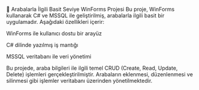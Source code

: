 🚗 Arabalarla İlgili Basit Seviye WinForms Projesi
Bu proje, WinForms kullanarak C# ve MSSQL ile geliştirilmiş, arabalarla ilgili basit bir uygulamadır. Aşağıdaki özellikleri içerir:

WinForms ile kullanıcı dostu bir arayüz

C# dilinde yazılmış iş mantığı

MSSQL veritabanı ile veri yönetimi

Bu projede, araba bilgileri ile ilgili temel CRUD (Create, Read, Update, Delete) işlemleri gerçekleştirilmiştir. Arabaların eklenmesi, düzenlenmesi ve silinmesi gibi işlemler veritabanı üzerinden yönetilmektedir.
